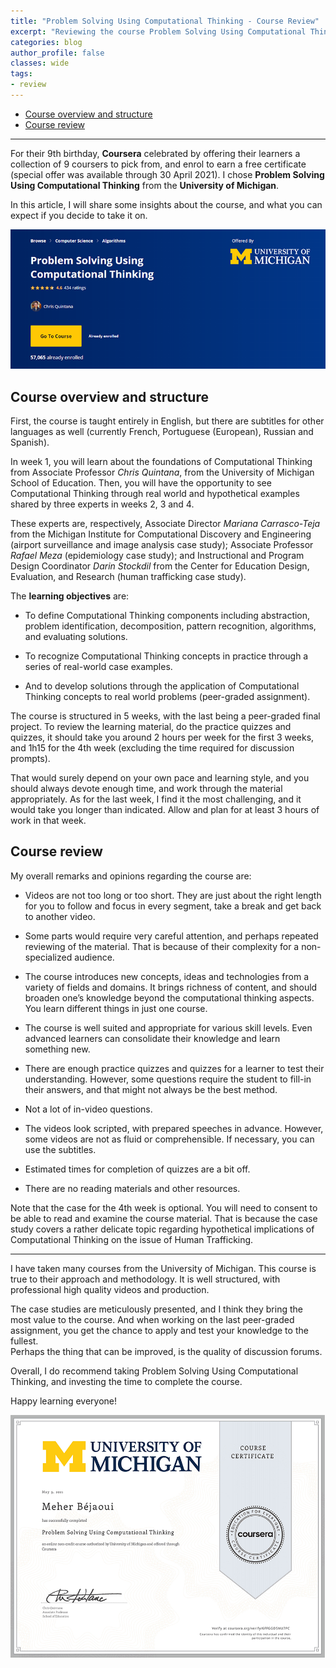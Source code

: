 ```yaml
---
title: "Problem Solving Using Computational Thinking - Course Review"
excerpt: "Reviewing the course Problem Solving Using Computational Thinking from the University of Michigan on Coursera"
categories: blog
author_profile: false
classes: wide
tags:
- review
---
```

- [Course overview and structure](#course-overview-and-structure)
- [Course review](#course-review)

***    
For their 9th birthday, **Coursera** celebrated by offering their learners a collection of 9 coursers to pick from, and enrol to earn a free certificate (special offer was available through 30 April 2021). I chose **Problem Solving Using Computational Thinking** from the **University of Michigan**.   

In this article, I will share some insights about the course, and what you can expect if you decide to take it on.   

![course page of problem solving using computational thinking](/assets/may_2021/problem_solving_page.png)   

## Course overview and structure
First, the course is taught entirely in English, but there are subtitles for other languages as well (currently French, Portuguese (European), Russian and Spanish).   

In week 1, you will learn about the foundations of Computational Thinking from Associate Professor *Chris Quintana*, from the University of Michigan School of Education. Then, you will have the opportunity to see Computational Thinking through real world and hypothetical examples shared by three experts in weeks 2, 3 and 4.

These experts are, respectively, Associate Director *Mariana Carrasco-Teja* from the Michigan Institute for Computational Discovery and Engineering (airport surveillance and image analysis case study); Associate Professor *Rafael Meza* (epidemiology case study); and Instructional and Program Design Coordinator *Darin Stockdil* from the Center for Education Design, Evaluation, and Research (human trafficking case study).

The **learning objectives** are:
-	To define Computational Thinking components including abstraction, problem identification, decomposition, pattern recognition, algorithms, and evaluating solutions.   

-	To recognize Computational Thinking concepts in practice through a series of real-world case examples.

-	And to develop solutions through the application of Computational Thinking concepts to real world problems (peer-graded assignment).

The course is structured in 5 weeks, with the last being a peer-graded final project. To review the learning material, do the practice quizzes and quizzes, it should take you around 2 hours per week for the first 3 weeks, and 1h15 for the 4th week (excluding the time required for discussion prompts).    

That would surely depend on your own pace and learning style, and you should always devote enough time, and work through the material appropriately. As for the last week, I find it the most challenging, and it would take you longer than indicated. Allow and plan for at least 3 hours of work in that week.
## Course review
My overall remarks and opinions regarding the course are:
-	Videos are not too long or too short. They are just about the right length for you to follow and focus in every segment, take a break and get back to another video.
-	Some parts would require very careful attention, and perhaps repeated reviewing of the material. That is because of their complexity for a non-specialized audience.

-	The course introduces new concepts, ideas and technologies from a variety of fields and domains. It brings richness of content, and should broaden one’s knowledge beyond the computational thinking aspects. You learn different things in just one course.

-	The course is well suited and appropriate for various skill levels. Even advanced learners can consolidate their knowledge and learn something new.

-	There are enough practice quizzes and quizzes for a learner to test their understanding. However, some questions require the student to fill-in their answers, and that might not always be the best method.

-	Not a lot of in-video questions.

-	The videos look scripted, with prepared speeches in advance. However, some videos are not as fluid or comprehensible. If necessary, you can use the subtitles.

-	Estimated times for completion of quizzes are a bit off.

-	There are no reading materials and other resources.

Note that the case for the 4th week is optional. You will need to consent to be able to read and examine the course material. That is because the case study covers a rather delicate topic regarding hypothetical implications of Computational Thinking on the issue of Human Trafficking.   

***    

I have taken many courses from the University of Michigan. This course is true to their approach and methodology. It is well structured, with professional high quality videos and production.  

The case studies are meticulously presented, and I think they bring the most value to the course. And when working on the last peer-graded assignment, you get the chance to apply and test your knowledge to the fullest.    
Perhaps the thing that can be improved, is the quality of discussion forums.

Overall, I do recommend taking Problem Solving Using Computational Thinking, and investing the time to complete the course.    

Happy learning everyone!

![showing coursera certificate for problem solving using computational thinking](/assets/may_2021/coursera_certificate_problem_solving_using_computational_thinking.png)
